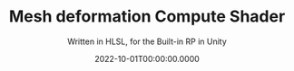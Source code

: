 ---
date: '2022-10-01T00:00:00.0000'
primaryVideoName: 1.mp4
title: Mesh deformation Compute Shader
subtitle: Written in HLSL, for the Built-in RP in Unity
implementationDetails:
  - Extracting vertices and normals information from a Mesh.
  - Using Compute Buffers to store the vertices position and normal information.
  - Setting the Compute Buffer to Compute Shader and the Material.
  - ComputeBufferType.IndirectArguments for the arguments compute buffer.
  - Dispatching the Compute Shader with thread groups count equal to the total
    vertices count.
  - Using Graphics.DrawMeshInstancedIndirect to draw the mesh using GPU
    instancing.
  - Lerping the position and normal of vertices in a compute shader with
    [numthreads(1,1,1)].
  - "Accessing the GPU instancing data using uint vertex_id: SV_VERTEXID, uint
    instance_id: SV_INSTANCEID."
tags:
  - Compute Shader
  - HLSL
  - Built-in RP
  - Unity
technology: UnityEngine
category: Compute Shaders
---